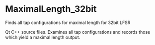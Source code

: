 # MaximalLength_32bit
Finds all tap configurations for maximal length for 32bit LFSR

Qt C++ source files.  Examines all tap configurations and records those which yield a maximal length output.
